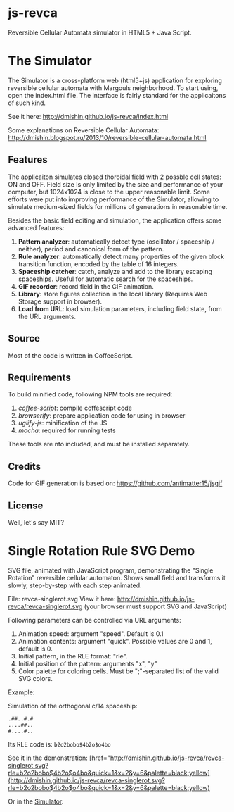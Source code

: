 js-revca
========

Reversible Cellular Automata simulator in HTML5 + Java Script.


The Simulator
=============

The Simulator is a cross-platform web (html5+js) application for exploring reversible cellular automata with Margouls neighborhood.
To start using, open the index.html file. The interface is fairly standard for the applicaitons of such kind.

See it here: http://dmishin.github.io/js-revca/index.html

Some explanations on Reversible Cellular Automata: http://dmishin.blogspot.ru/2013/10/reversible-cellular-automata.html

Features
--------

The applicaiton simulates closed thoroidal field with 2 possble cell states: ON and OFF.
Field size Is only limited by the size and performance of your computer, but 1024x1024 is close to the upper reasonable limit.
Some efforts were put into improving performance of the Simulator, allowing to simulate medium-sized fields for millions of generations in reasonable time.

Besides the basic field editing and simulation, the application offers some advanced features:

1. **Pattern analyzer**: automatically detect type (oscillator / spaceship / neither), period and canonical form of the pattern.
2. **Rule analyzer**: automatically detect many properties of the given block transition function, encoded by the table of 16 integers.
3. **Spaceship catcher**: catch, analyze and add to the library escaping spaceships. Useful for automatic search for the spaceships.
4. **GIF recorder**: record field in the GIF animation.
5. **Library**: store figures collection in the local library (Requires Web Storage support in browser).
6. **Load from URL**: load simulation parameters, including field state, from the URL arguments.


Source
------

Most of the code is written in CoffeeScript.

Requirements
------------
To build minified code, following NPM tools are required:
1. *coffee-script*: compile coffescript code
2. *browserify*: prepare application code for using in browser
2. *uglify-js*: minification of the JS
3. *mocha*: required for running tests

These tools are nto included, and must be installed separately.


Credits
-------

Code for GIF generation is based on: https://github.com/antimatter15/jsgif


License
-------

Well, let's say MIT?


Single Rotation Rule SVG Demo
=============================

SVG file, animated with JavaScript program, demonstrating the "Single Rotation" reversible cellular automaton. 
Shows small field and transforms it slowly, step-by-step with each step animated.

File: revca-singlerot.svg
View it here: http://dmishin.github.io/js-revca/revca-singlerot.svg  (your browser must support SVG and JavaScript)

Following parameters can be controlled via URL arguments:
1. Animation speed: argument "speed". Default is 0.1
2. Animation contents: argument "quick". Possible values are 0 and 1, default is 0.
3. Initial pattern, in the RLE format: "rle".
4. Initial position of the pattern: arguments "x", "y"
5. Color palette for coloring cells. Must be ";"-separated list of the valid SVG colors. 


Example:

Simulation of the orthogonal c/14 spaceship:
```
.##..#.#
....##..
#....#..
```
Its RLE code is: `b2o2bobo$4b2o$o4bo`

See it in the demonstration:
[href="http://dmishin.github.io/js-revca/revca-singlerot.svg?rle=b2o2bobo$4b2o$o4bo&quick=1&x=2&y=6&palette=black;yellow](http://dmishin.github.io/js-revca/revca-singlerot.svg?rle=b2o2bobo$4b2o$o4bo&quick=1&x=2&y=6&palette=black;yellow)

Or in the [Simulator](http://dmishin.github.io/js-revca/index.html?rule=0,2,8,3,1,5,6,7,4,9,10,11,12,13,14,15&rle_x0=26&rle_y0=28&rle=b2o2bobo$4b2o$o4bo&step=8&frame_delay=100&size=64x64&cell_size=4,1).

